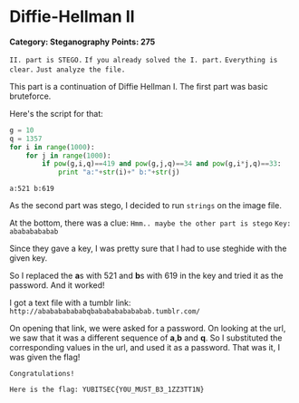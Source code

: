 Diffie-Hellman II
======
**Category: Steganography**
**Points: 275**

`II. part is STEGO.`
`If you already solved the I. part.`
`Everything is clear.`
`Just analyze the file.`

This part is a continuation of Diffie Hellman I. The first part was basic bruteforce.

Here's the script for that:

```python
g = 10
q = 1357
for i in range(1000):
	for j in range(1000):
		if pow(g,i,q)==419 and pow(g,j,q)==34 and pow(g,i*j,q)==33:
			print "a:"+str(i)+" b:"+str(j)
```

`a:521 b:619`

As the second part was stego, I decided to run `strings` on the image file. 

At the bottom, there was a clue: 
`Hmm.. maybe the other part is stego`
`Key: abababababab`

Since they gave a key, I was pretty sure that I had to use steghide with the given key. 

So I replaced the **a**s with 521 and **b**s with 619 in the key and tried it as the password. And it worked!

I got a text file with a tumblr link: `http://ababababababqbababababababab.tumblr.com/`

On opening that link, we were asked for a password. On looking at the url, we saw that it was a different sequence of **a**,**b** and **q**. So I substituted the corresponding values in the url, and used it as a password. That was it, I was given the flag!

```
Congratulations!

Here is the flag: YUBITSEC{Y0U_MUST_B3_1ZZ3TT1N}
```




	

